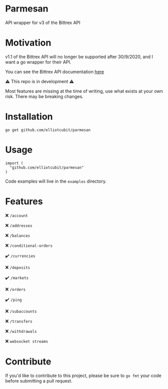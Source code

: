 # Parmesan

API wrapper for v3 of the Bittrex API

# Motivation
v1.1 of the Bittrex API will no longer be supported after 30/9/2020, and I want a go wrapper for their API.

You can see the Bittrex API documentation [here](https://bittrex.github.io/api/v3)

:warning: This repo is in development :warning:

Most features are missing at the time of writing, use what exists at your own risk. There may be breaking changes.

# Installation

`go get github.com/elliotcubit/parmesan`

# Usage
```
import (
  "github.com/elliotcubit/parmesan"
)
```

Code examples will live in the `examples` directory.

# Features

:x: `/account`

:x: `/addresses`

:x: `/balances`

:x: `/conditional-orders`

:heavy_check_mark: `/currencies`

:x: `/deposits`

:heavy_check_mark: `/markets`

:x: `/orders`

:heavy_check_mark: `/ping`

:x: `/subaccounts`

:x: `/transfers`

:x: `/withdrawals`

:x: `websocket streams`

# Contribute

If you'd like to contribute to this project, please be sure to `go fmt` your code before submitting a pull request.

